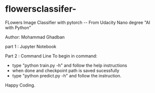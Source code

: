 # flowersclassifer-
FLowers Image Classifier with pytorch -- From Udacity Nano degree "AI with Python" 

Author: Mohammad Ghadban

part 1 : Jupyter Notebook 

Part 2 : Command Line 
To begin in command:
   - type "python train.py -h" and follow the help instructions
   - when done and checkpoint path is saved sucessfully
   - type "python predict.py -h" and follow the instruction. 

Happy Coding.
